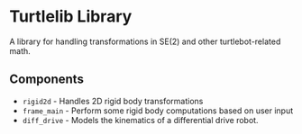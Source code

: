 # Turtlelib Library
A library for handling transformations in SE(2) and other turtlebot-related math.

## Components
- `rigid2d` - Handles 2D rigid body transformations
- `frame_main` - Perform some rigid body computations based on user input
- `diff_drive` - Models the kinematics of a differential drive robot.
